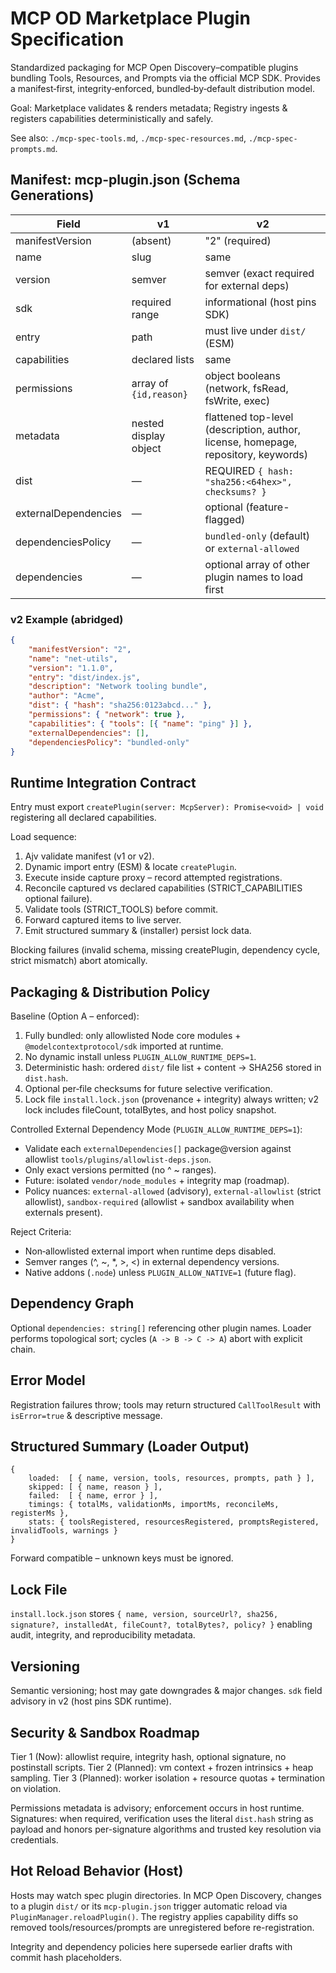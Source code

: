 # MCP OD Marketplace Plugin Specification

Standardized packaging for MCP Open Discovery–compatible plugins bundling Tools, Resources, and Prompts via the official MCP SDK. Provides a manifest‑first, integrity‑enforced, bundled‑by‑default distribution model.

Goal: Marketplace validates & renders metadata; Registry ingests & registers capabilities deterministically and safely.

See also: `./mcp-spec-tools.md`, `./mcp-spec-resources.md`, `./mcp-spec-prompts.md`.

## Manifest: mcp-plugin.json (Schema Generations)

| Field | v1 | v2 |
|-------|----|----|
| manifestVersion | (absent) | "2" (required) |
| name | slug | same |
| version | semver | semver (exact required for external deps) |
| sdk | required range | informational (host pins SDK) |
| entry | path | must live under `dist/` (ESM) |
| capabilities | declared lists | same |
| permissions | array of `{id,reason}` | object booleans (network, fsRead, fsWrite, exec) |
| metadata | nested display object | flattened top-level (description, author, license, homepage, repository, keywords) |
| dist | — | REQUIRED `{ hash: "sha256:<64hex>", checksums? }` |
| externalDependencies | — | optional (feature-flagged) |
| dependenciesPolicy | — | `bundled-only` (default) or `external-allowed` |
| dependencies | — | optional array of other plugin names to load first |

### v2 Example (abridged)
```json
{
	"manifestVersion": "2",
	"name": "net-utils",
	"version": "1.1.0",
	"entry": "dist/index.js",
	"description": "Network tooling bundle",
	"author": "Acme",
	"dist": { "hash": "sha256:0123abcd..." },
	"permissions": { "network": true },
	"capabilities": { "tools": [{ "name": "ping" }] },
	"externalDependencies": [],
	"dependenciesPolicy": "bundled-only"
}
```

## Runtime Integration Contract

Entry must export `createPlugin(server: McpServer): Promise<void> | void` registering all declared capabilities.

Load sequence:
1. Ajv validate manifest (v1 or v2).
2. Dynamic import entry (ESM) & locate `createPlugin`.
3. Execute inside capture proxy – record attempted registrations.
4. Reconcile captured vs declared capabilities (STRICT_CAPABILITIES optional failure).
5. Validate tools (STRICT_TOOLS) before commit.
6. Forward captured items to live server.
7. Emit structured summary & (installer) persist lock data.

Blocking failures (invalid schema, missing createPlugin, dependency cycle, strict mismatch) abort atomically.

## Packaging & Distribution Policy

Baseline (Option A – enforced):
1. Fully bundled: only allowlisted Node core modules + `@modelcontextprotocol/sdk` imported at runtime.
2. No dynamic install unless `PLUGIN_ALLOW_RUNTIME_DEPS=1`.
3. Deterministic hash: ordered `dist/` file list + content → SHA256 stored in `dist.hash`.
4. Optional per‑file checksums for future selective verification.
5. Lock file `install.lock.json` (provenance + integrity) always written; v2 lock includes fileCount, totalBytes, and host policy snapshot.

Controlled External Dependency Mode (`PLUGIN_ALLOW_RUNTIME_DEPS=1`):
* Validate each `externalDependencies[]` package@version against allowlist `tools/plugins/allowlist-deps.json`.
* Only exact versions permitted (no ^ ~ ranges).
* Future: isolated `vendor/node_modules` + integrity map (roadmap).
* Policy nuances: `external-allowed` (advisory), `external-allowlist` (strict allowlist), `sandbox-required` (allowlist + sandbox availability when externals present).

Reject Criteria:
* Non‑allowlisted external import when runtime deps disabled.
* Semver ranges (^, ~, *, >, <) in external dependency versions.
* Native addons (`.node`) unless `PLUGIN_ALLOW_NATIVE=1` (future flag).

## Dependency Graph

Optional `dependencies: string[]` referencing other plugin names. Loader performs topological sort; cycles (`A -> B -> C -> A`) abort with explicit chain.

## Error Model

Registration failures throw; tools may return structured `CallToolResult` with `isError=true` & descriptive message.

## Structured Summary (Loader Output)

```
{
	loaded:  [ { name, version, tools, resources, prompts, path } ],
	skipped: [ { name, reason } ],
	failed:  [ { name, error } ],
	timings: { totalMs, validationMs, importMs, reconcileMs, registerMs },
	stats: { toolsRegistered, resourcesRegistered, promptsRegistered, invalidTools, warnings }
}
```
Forward compatible – unknown keys must be ignored.

## Lock File

`install.lock.json` stores `{ name, version, sourceUrl?, sha256, signature?, installedAt, fileCount?, totalBytes?, policy? }` enabling audit, integrity, and reproducibility metadata.

## Versioning

Semantic versioning; host may gate downgrades & major changes. `sdk` field advisory in v2 (host pins SDK runtime).

## Security & Sandbox Roadmap

Tier 1 (Now): allowlist require, integrity hash, optional signature, no postinstall scripts.
Tier 2 (Planned): vm context + frozen intrinsics + heap sampling.
Tier 3 (Planned): worker isolation + resource quotas + termination on violation.

Permissions metadata is advisory; enforcement occurs in host runtime.
Signatures: when required, verification uses the literal `dist.hash` string as payload and honors per-signature algorithms and trusted key resolution via credentials.
## Hot Reload Behavior (Host)

Hosts may watch spec plugin directories. In MCP Open Discovery, changes to a plugin `dist/` or its `mcp-plugin.json` trigger automatic reload via `PluginManager.reloadPlugin()`. The registry applies capability diffs so removed tools/resources/prompts are unregistered before re-registration.

Integrity and dependency policies here supersede earlier drafts with commit hash placeholders.
